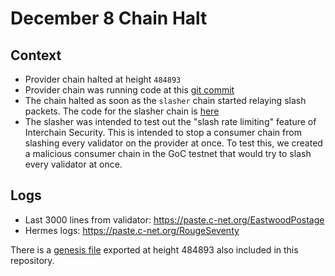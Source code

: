 # December 8 Chain Halt

## Context
* Provider chain halted at height `484893`
* Provider chain was running code at this [git commit](https://github.com/cosmos/gaia/commit/2627f224c78010c1884f7e8da3d9ce0d5b54a812)
* The chain halted as soon as the `slasher` chain started relaying slash packets. The code for the slasher chain is [here](https://github.com/cosmos/interchain-security/tree/sainoe/malicious-consumer)
* The slasher was intended to test out the "slash rate limiting" feature of Interchain Security. This is intended to stop a consumer chain from slashing every validator on the provider at once. To test this, we created a malicious consumer chain in the GoC testnet that would try to slash every validator at once.

## Logs
* Last 3000 lines from validator: https://paste.c-net.org/EastwoodPostage
* Hermes logs: https://paste.c-net.org/RougeSeventy


There is a [genesis file](provider-genesis.json.gz) exported at height 484893 also included in this repository.